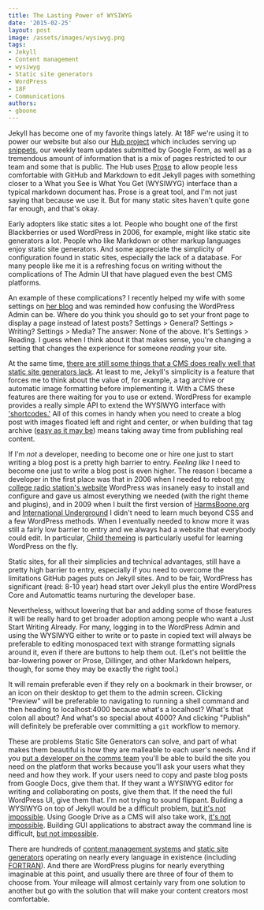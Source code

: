 ```yaml
---
title: The Lasting Power of WYSIWYG
date: '2015-02-25'
layout: post
image: /assets/images/wysiwyg.png
tags: 
- Jekyll
- Content management
- wysiwyg
- Static site generators
- WordPress
- 18F
- Communications
authors: 
- gboone
--- 
```

Jekyll has become one of my favorite things lately. At 18F we're using it to
power our website but also our [Hub project](https://18f.gsa.gov/hub/) which
includes serving up [snippets](https://github.com/18F/weekly_snippets), our
weekly team updates submitted by Google Form, as well as a tremendous amount of information that is a
mix of pages restricted to our team and some that is public. The Hub uses
[Prose](https://prose.io) to allow people less comfortable with GitHub and
Markdown to edit
Jekyll pages with something closer to a What you See is What You Get (WYSIWYG)
interface than a typical markdown document has. Prose is a great tool, and I'm
not just saying that because we use it. But for many static sites haven't quite
gone far enough, and that's okay.

Early adopters like static sites a lot. People who bought one of the first
Blackberries or used WordPress in 2006, for example, might like static site
generators a lot.  People who like Markdown or other markup languages enjoy
static site generators. And some appreciate the simplicity of configuration
found in static sites, especially the lack of a database. For many people like
me it is a refreshing focus on writing without the complications of The Admin
UI that have plagued even the best CMS platforms. 

An example of these complications? I recently helped my wife with some
settings on [her blog](https://danielle.harmsboone.org) and was reminded how
confusing the WordPress Admin can be. Where do you think you should go to set
your front page to display a page instead of latest posts? Settings > General?
Settings > Writing? Settings > Media? The answer: None of the above.  It's
Settings > Reading. I guess when I think about it that makes sense, you're
changing a setting that changes the experience for someone _reading_ your site.

At the same time, [there are still some things that a CMS does really well that
static site generators
lack](http://greg.harmsboone.org/blog/2014/01/13/octopress-six-months-later/).
At least to me, Jekyll's simplicity is a feature that forces me to think about
the value of, for example, a tag archive or automatic image formatting before
implementing it.  With a CMS these features are there waiting for you to use or
extend. WordPress for example provides a really simple API to extend the
WYSIWYG interface with
['shortcodes.'](http://codex.wordpress.org/Shortcode_API) All of this comes in
handy when you need to create a blog post with images floated left and right
and center, or when building that tag archive ([easy as it may
be](https://github.com/18F/18f.gsa.gov/blob/staging/_plugins/generate_tags.rb))
means taking away time from publishing real content.

If I'm _not_ a developer, needing to become one or hire one just to start
writing a blog post is a pretty high barrier to entry. _Feeling like_ I need to
become one just to write a blog post is even higher. The reason I became a
developer in the first place was that in 2006 when I needed to reboot [my
college radio station's website](https://kgsm.blog.gustavus.edu/) WordPress was
insanely easy to install and configure and gave us almost everything we needed
(with the right theme and plugins), and in 2009 when I built the first version
of [HarmsBoone.org](https://harmsboone.org) and [International
Underground](http://internationalunderground.org) I didn't need to learn much
beyond CSS and a few WordPress methods. When I eventually needed to know more
it was still a fairly low barrier to entry and we always had a website that
everybody could edit. In particular, [Child
themeing](http://codex.wordpress.org/Child_Themes) is particularly useful for
learning WordPress on the fly. 

Static sites, for all their simplicies and technical advantages, still have a
pretty high barrier to entry, especially if you need to overcome the
limitations GitHub pages puts on Jekyll sites. And to be fair, WordPress has
significant (read: 8-10 year) head start over Jekyll plus the entire WordPress
Core and Automattic teams nurturing the developer base.

Nevertheless, without lowering that bar and adding some of those features it
will be really hard to get broader adoption among people who want a Just Start
Writing Already.  For many, logging in to the WordPress Admin and using the
WYSIWYG either to write or to paste in copied text will always be preferable to
editing monospaced text with strange formatting signals around it, even if
there are buttons to help them out. (Let's not belittle the bar-lowering power
or Prose, Dillinger, and other Markdown helpers, though, for some they may be
exactly the right tool.) 

It will remain preferable even if they rely on a bookmark in their browser, or
an icon on their desktop to get them to the admin screen.  Clicking "Preview"
will be preferable to navigating to running a shell command and then heading to
localhost:4000 because what's a localhost? What's that colon all about? And
what's so special about 4000? And clicking "Publish" will definitely be
preferable over committing a `git` workflow to memory.

These are problems Static Site Generators can solve, and part of what makes
them beautiful is how they are malleable to each user's needs. And if you [put
a developer on the comms
team](http://greg.harmsboone.org/blog/2014/10/18/your-comms-team-should-be-a-devops-team/)
you'll be able to build the site you need on the platform that works because
you'll ask your users what they need and how they work. If your users need to
copy and paste blog posts from Google Docs, give them that. If they want a
WYSIWYG editor for writing and collaborating on posts, give them that.  If the
need the full WordPress UI, give them that. I'm not trying to sound flippant.
Building a WYSIWYG on top of Jekyll would be a difficult problem, [but it's not
impossible](http://madebymany.github.io/sir-trevor-js/docs.html#1-3).  Using
Google Drive as a CMS will also take work, [it's not
impossible](https://docs.google.com/presentation/d/1iWKk8_BRTFP6pPIbL8BM0knRIP0zy6qwsPlaBn1bEyo/present#slide=id.g2526149c_1_14). Building GUI applications to abstract away the command line is difficult, [but not impossible](https://mac.github.com/).

There are hundreds of [content management
systems](http://en.wikipedia.org/wiki/List_of_content_management_systems) and
[static site generators](https://staticsitegenerators.net/) operating on
nearly every language in existence (including
[FORTRAN](http://sourceforge.net/projects/fortranblog/)). And there are
WordPress plugins for nearly everything imaginable at this point, and usually
there are three of four of them to choose from. Your mileage will almost
certainly vary from one solution to another but go with the solution that will
make your content creators most comfortable.
